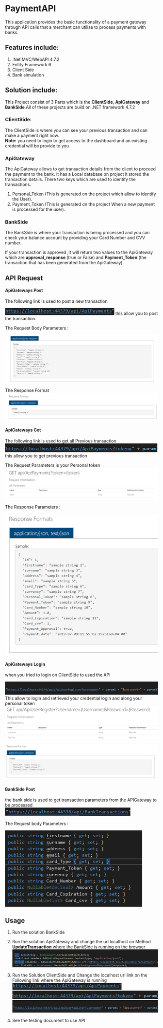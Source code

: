 # PaymentAPI

This application provides the basic functionality of a payment gateway through API calls that a merchant can utilise to process payments with banks.

## Features include:
1. .Net MVC/WebAPI 4.7.2
2. Entity Framework 6
3. Client Side
4. Bank simulation


## Solution include:
This Project consist of 3 Parts which is the **ClientSide**, **ApiGateway** and **BankSide**.All of these projects are build on .NET framework 4.7.2


### ClientSide:
The ClientSide is where you can see your previous transaction and can make a payment right now.                                              
**Note:** you need to login to get access to the dashboard and an existing credential will be provide to you


### ApiGateway
The ApiGateway allows to get transaction details from the client to proceed the payment to the bank. It has a Local database on project it stored the transaction details. There two keys which are used to identify the transactions.

 1. Personal_Token (This is generated on the project which allow to identify the User).
 2. Payment_Token (This is generated on the project When a new payment is processed for the user).
 
 
### BankSide
The BankSide is where your transaction is being processed and you can check your balance account by providing your Card Number and CVV number.

If your transaction is approved ,It will return two values to the ApiGateway which are **approval_response** (true or False) and **Payment_Token** (the transaction that has been generated from the ApiGateway).


## API Request
#### ApiGateways Post ####
The following link is used to post a new transaction

![APilink](ImgGit/Capture1.PNG) this allow you to post the transaction.

The Request Body Parameters :

![APilink](ImgGit/Capture2.PNG)

The Response Format 
![APilink](ImgGit/Capture3.PNG)


#### ApiGateways Get ####
The following link is used to get all Previous transaction
![APilink](ImgGit/Capture4.PNG) this allow you to get previous transaction

The Request Parameters is your Personal token
![APilink](ImgGit/Capture5.PNG)

The Response Parameters :


![APilink](ImgGit/Capture6.PNG)


#### ApiGateways Login ####
when you tried to login on ClientSide to used the API 

![APilink](ImgGit/Capture9.PNG) This allow to login and retrieved your credential login and along your personal token
![APilink](ImgGit/Capture7.PNG) 
![APilink](ImgGit/Capture8.PNG) 


#### BankSide Post ####
the bank side is used to get transaction parameters from the APIGateway to be processed 
![APilink](ImgGit/Capture10.PNG) 

The Request body Parameters :

![APilink](ImgGit/Capture11.PNG) 


## Usage
1. Run the solution BankSide 
2. Run the solution ApiGateway and change the url localhost on Method **UpdateTransaction** where the BankSide is running on the browser
![APilink](ImgGit/Capture12.PNG) 

3. Run the Solution ClientSide and Change the localhost url link on the Following link where the ApiGateway is running
![APilink](ImgGit/Capture1.PNG) 
![APilink](ImgGit/Capture4.PNG) 
![APilink](ImgGit/Capture9.PNG) 

4. See the testing document to use API
